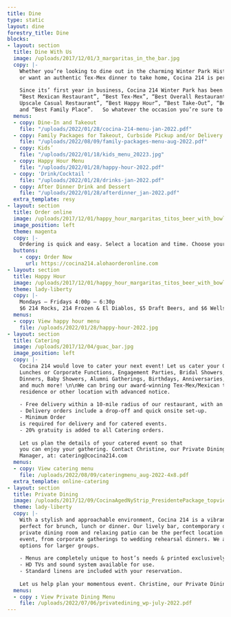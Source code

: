 ```yaml
---
title: Dine
type: static
layout: dine
forestry_title: Dine
blocks:
- layout: section
  title: Dine With Us
  image: /uploads/2017/12/01/3_margaritas_in_the_bar.jpg
  copy: |-
    Whether you’re looking to dine out in the charming Winter Park Historic District
    or want an authentic Tex-Mex dinner to take home, Cocina 214 is perfect for every occasion. 
    
    Since its’ first year in business, Cocina 214 Winter Park has been blessed with numerous accolades from the media, including:
    “Best Mexican Restaurant”, “Best Tex-Mex”, “Best Overall Restaurant in Orlando”, “Best Power Lunch”, “Best
    Upscale Casual Restaurant”, “Best Happy Hour”, “Best Take-Out”, “Best Appetizer”,
    and “Best Family Place”.   So whatever the occasion you’re sure to enjoy.
  menus:
  - copy: Dine-In and Takeout
    file: "/uploads/2022/01/28/cocina-214-menu-jan-2022.pdf"
  - copy: Family Packages for Takeout, Curbside Pickup and/or Delivery
    file: "/uploads/2022/08/09/family-packages-menu-aug-2022.pdf"
  - copy: Kids’
    file: "/uploads/2022/01/18/kids_menu_20223.jpg"
  - copy: Happy Hour Menu
    file: "/uploads/2022/01/28/happy-hour-2022.pdf"
  - copy: 'Drink/Cocktail '
    file: "/uploads/2022/01/28/drinks-jan-2022.pdf"
  - copy: After Dinner Drink and Dessert
    file: "/uploads/2022/01/28/afterdinner_jan-2022.pdf"
  extra_template: resy
- layout: section
  title: Order online
  image: /uploads/2017/12/01/happy_hour_margaritas_titos_beer_with_bowl_of_limes.jpg
  image_position: left
  theme: magenta
  copy: |-
    Ordering is quick and easy. Select a location and time. Choose your items. Complete your checkout. Pickup and Catering Available. 20% Gratuity added on all online orders.
  buttons:
    - copy: Order Now
      url: https://cocina214.alohaorderonline.com
- layout: section
  title: Happy Hour
  image: /uploads/2017/12/01/happy_hour_margaritas_titos_beer_with_bowl_of_limes.jpg
  theme: lady-liberty
  copy: |-
    Mondays – Fridays 4:00p – 6:30p
    $6 214 Rocks, 214 Frozen & El Diablos, $5 Draft Beers, and $6 Wells
  menus:
  - copy: View happy hour menu
    file: /uploads/2022/01/28/happy-hour-2022.jpg
- layout: section
  title: Catering
  image: /uploads/2017/12/04/guac_bar.jpg
  image_position: left
  copy: |-
    Cocina 214 would love to cater your next event! Let us cater your Office
    Lunches or Corporate Functions, Engagement Parties, Bridal Showers, Rehearsal
    Dinners, Baby Showers, Alumni Gatherings, Birthdays, Anniversaries, Holiday Parties
    and much more! \n\nWe can bring our award-winning Tex-Mex/Mexican to your work,
    residence or other location with advanced notice.
    
    - Free delivery within a 10-mile radius of our restaurant, with an additional fee for further mileage.
    - Delivery orders include a drop-off and quick onsite set-up.
    - Minimum Order
    is required for delivery and for catered events.
    - 20% gratuity is added to all Catering orders.
    
    Let us plan the details of your catered event so that
    you can enjoy your gathering. Contact Christine, our Private Dining & Catering
    Manager, at: catering@cocina214.com
  menus:
  - copy: View catering menu
    file: /uploads/2022/08/09/cateringmenu_aug-2022-4x8.pdf
  extra_template: online-catering
- layout: section
  title: Private Dining
  image: /uploads/2017/12/09/CocinaAgedNyStrip_PresidentePackage_topview_optimized.jpg
  theme: lady-liberty
  copy: |-
    With a stylish and approachable environment, Cocina 214 is a vibrant spot
    perfect for brunch, lunch or dinner. Our lively bar, contemporary dining room,
    private dining room and relaxing patio can be the perfect location for any major
    event, from corporate gatherings to wedding rehearsal dinners. We also offer buy-out
    options for larger groups.
    
    - Menus are completely unique to host’s needs & printed exclusively for your event.
    - HD TVs and sound system available for use.
    - Standard linens are included with your reservation.
    
    Let us help plan your momentous event. Christine, our Private Dining Coordinator, can help you plan your perfect party! She can be reached via email at: party@cocina214.com
  menus:
  - copy : View Private Dining Menu
    file: /uploads/2022/07/06/privatedining_wp-july-2022.pdf
---
```

